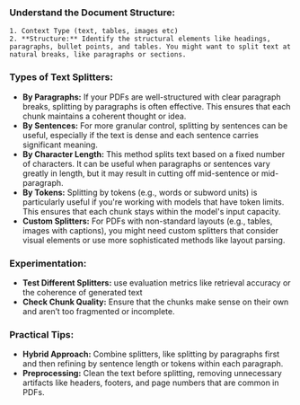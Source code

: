### Understand the Document Structure:
	1. Context Type (text, tables, images etc)
	2. **Structure:** Identify the structural elements like headings, paragraphs, bullet points, and tables. You might want to split text at natural breaks, like paragraphs or sections.
### Types of Text Splitters:
- **By Paragraphs:** If your PDFs are well-structured with clear paragraph breaks, splitting by paragraphs is often effective. This ensures that each chunk maintains a coherent thought or idea.
- **By Sentences:** For more granular control, splitting by sentences can be useful, especially if the text is dense and each sentence carries significant meaning.
- **By Character Length:** This method splits text based on a fixed number of characters. It can be useful when paragraphs or sentences vary greatly in length, but it may result in cutting off mid-sentence or mid-paragraph.
- **By Tokens:** Splitting by tokens (e.g., words or subword units) is particularly useful if you're working with models that have token limits. This ensures that each chunk stays within the model's input capacity.
- **Custom Splitters:** For PDFs with non-standard layouts (e.g., tables, images with captions), you might need custom splitters that consider visual elements or use more sophisticated methods like layout parsing.
### Experimentation:
- **Test Different Splitters:** use evaluation metrics like retrieval accuracy or the coherence of generated text
- **Check Chunk Quality:** Ensure that the chunks make sense on their own and aren’t too fragmented or incomplete.
### Practical Tips:
- **Hybrid Approach:** Combine splitters, like splitting by paragraphs first and then refining by sentence length or tokens within each paragraph.
- **Preprocessing:** Clean the text before splitting, removing unnecessary artifacts like headers, footers, and page numbers that are common in PDFs.